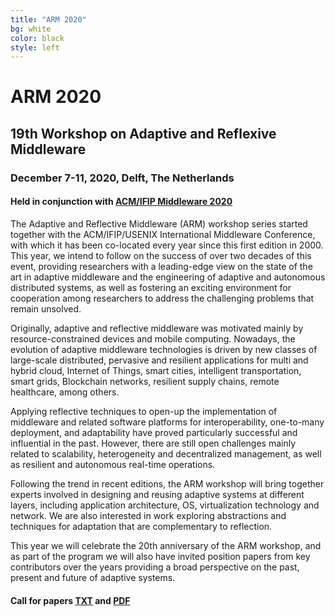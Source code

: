 ```yaml
---
title: "ARM 2020"
bg: white
color: black
style: left
---
```


# ARM 2020


## 19th Workshop on Adaptive and Reflexive Middleware

### December 7-11, 2020, Delft, The Netherlands

#### Held in conjunction with <a href="http://2020.middleware-conference.org/">ACM/IFIP Middleware 2020</a>


The Adaptive and Reflective Middleware (ARM) workshop series started together with the ACM/IFIP/USENIX International Middleware Conference, with which it has been co-located every year since this first edition in 2000. This year, we intend to follow on the success of over two decades of this event, providing researchers with a leading-edge view on the state of the art in adaptive middleware and the engineering of adaptive and autonomous distributed systems, as well as fostering an exciting environment for cooperation among researchers to address the challenging problems that remain unsolved.

Originally, adaptive and reflective middleware was motivated mainly by resource-constrained devices and mobile computing. Nowadays, the evolution of adaptive middleware technologies is driven by new classes of large-scale distributed, pervasive and resilient applications for multi and hybrid cloud, Internet of Things, smart cities, intelligent transportation, smart grids, Blockchain networks, resilient supply chains, remote healthcare, among others. 

Applying reflective techniques to open-up the implementation of middleware and related software platforms for interoperability, one-to-many deployment, and adaptability have proved particularly successful and influential in the past. However, there are still open challenges mainly related to scalability, heterogeneity and decentralized management, as well as resilient and autonomous real-time operations.

Following the trend in recent editions, the ARM workshop will bring together experts involved in designing and reusing adaptive systems at different layers, including application architecture, OS, virtualization technology and network. We are also interested in work exploring abstractions and techniques for adaptation that are complementary to reflection.


This year we will celebrate the 20th anniversary of the ARM workshop, and as part of the program we will also have invited position papers from key contributors over the years providing a broad perspective on the past, present and future of adaptive systems. 

#### Call for papers <a href="cfp/cfp.txt"> TXT</a> and <a href="cfp/cfp.pdf"> PDF

<!---
<span class="fa-stack subtlecircle" style="font-size:100px; background:rgba(255,166,0,0.1)">
  <i class="fa fa-circle fa-stack-2x text-white"></i>
  <i class="fa fa-bicycle fa-stack-1x text-orange"></i>
</span>
-->
